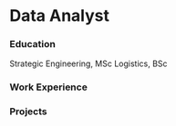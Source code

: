# Data Analyst

### Education
Strategic Engineering, MSc
Logistics, BSc

### Work Experience


### Projects


